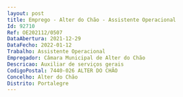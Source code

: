 ```yaml
--- 
layout: post
title: Emprego - Alter do Chão - Assistente Operacional
Id: 92710
Ref: OE202112/0507
DataAbertura: 2021-12-29
DataFecho: 2022-01-12
Trabalho: Assistente Operacional
Empregador: Câmara Municipal de Alter do Chão
Descricao: Auxiliar de serviços gerais
CodigoPostal: 7440-026 ALTER DO CHÃO
Concelho: Alter do Chão
Distrito: Portalegre
--- 
```

